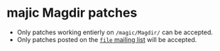 # majic Magdir patches

* Only patches working entierly on `/magic/Magdir/` can be accepted.
* Only patches posted on the [`file` mailing list](https://mailman.astron.com/mailman/listinfo/file) will be accepted.
